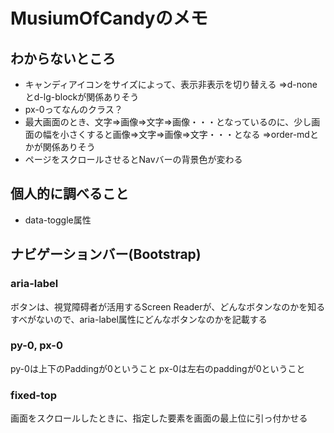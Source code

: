 # MusiumOfCandyのメモ

## わからないところ

* キャンディアイコンをサイズによって、表示非表示を切り替える
  ⇒d-noneとd-lg-blockが関係ありそう
* px-0ってなんのクラス？
* 最大画面のとき、文字⇒画像⇒文字⇒画像・・・となっているのに、少し画面の幅を小さくすると画像⇒文字⇒画像⇒文字・・・となる
  ⇒order-mdとかが関係ありそう
* ページをスクロールさせるとNavバーの背景色が変わる

## 個人的に調べること
* data-toggle属性

## ナビゲーションバー(Bootstrap)

### aria-label

ボタンは、視覚障碍者が活用するScreen Readerが、どんなボタンなのかを知るすべがないので、aria-label属性にどんなボタンなのかを記載する

### py-0, px-0

py-0は上下のPaddingが0ということ
px-0は左右のpaddingが0ということ

### fixed-top

画面をスクロールしたときに、指定した要素を画面の最上位に引っ付かせる